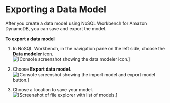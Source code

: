 # Exporting a Data Model<a name="workbench.Modeler.ExportModel"></a>

After you create a data model using NoSQL Workbench for Amazon DynamoDB, you can save and export the model\.

**To export a data model**

1. In NoSQL Workbench, in the navigation pane on the left side, choose the **Data modeler** icon\.  
![\[Console screenshot showing the data modeler icon.\]](http://docs.aws.amazon.com/amazondynamodb/latest/developerguide/images/workbench/DesignerChoose.png)

1. Choose **Export data model**\.  
![\[Console screenshot showing the import model and export model button.\]](http://docs.aws.amazon.com/amazondynamodb/latest/developerguide/images/workbench/DesignerExportModel.png)

1. Choose a location to save your model\.  
![\[Screenshot of file explorer with list of models.\]](http://docs.aws.amazon.com/amazondynamodb/latest/developerguide/images/workbench/DesignerExportModelSave.png)